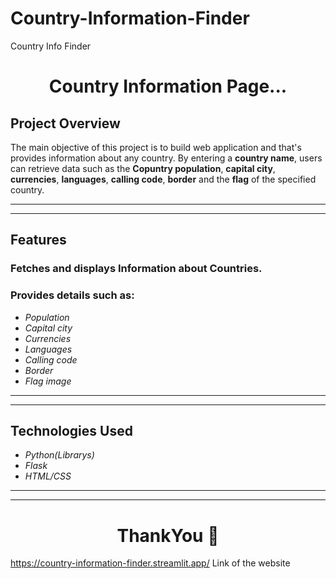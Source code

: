 # Country-Information-Finder
Country Info Finder




<h1 align="center">Country Information Page...</h1>

## **Project Overview**
The main objective of this project is to build web application and that's provides information about any country. By entering a **country name**, users can retrieve data such as the **Copuntry population**, **capital city**, **currencies**, **languages**, **calling code**, **border** and the **flag** of the specified country.
______________________________________________________________________________________________________________________________________________________________________________________________________________________________________________
----------------------------------------------------------------------------------------------------------------------------------------------------------------------------------------------------------------------


## **Features**
### **Fetches and displays Information about Countries.**
### **Provides details such as:**
- *Population*
- *Capital city*
- *Currencies*
- *Languages*
- *Calling code*
- *Border*
- *Flag image*

----------------------------------------------------------------------------------------------------------------------------------------------------------------------------------------------------------------------------------
--------------------------------------------------------------------------------------------------------------------------------------------------------------------------------------------------------------------------------------------
## **Technologies Used**
- *Python(Librarys)*
- *Flask*
- *HTML/CSS*
--------------------------------------------------------------------------------------------------------------------------------------------------------------------------------------
---------------------------------------------------------------------------------------------------------------------------------

<h1 align="center">ThankYou 🙏</h1>


https://country-information-finder.streamlit.app/ Link of the website

